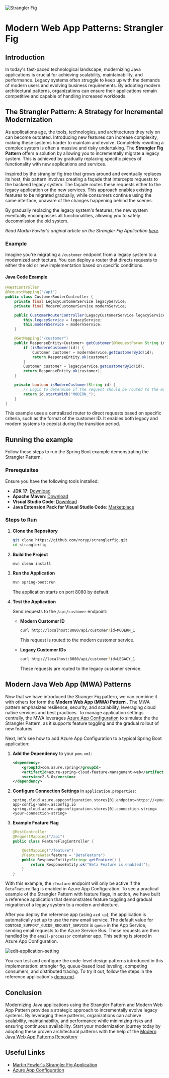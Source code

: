 ![Strangler Fig](Picture1.png)

# Modern Web App Patterns: Strangler Fig

## Introduction

In today's fast-paced technological landscape, modernizing Java applications is crucial for achieving scalability, maintainability, and performance. Legacy systems often struggle to keep up with the demands of modern users and evolving business requirements. By adopting modern architectural patterns, organizations can ensure their applications remain competitive and capable of handling increased workloads.

## The Strangler Pattern: A Strategy for Incremental Modernization

As applications age, the tools, technologies, and architectures they rely on can become outdated. Introducing new features can increase complexity, making these systems harder to maintain and evolve. Completely rewriting a complex system is often a massive and risky undertaking. The **Strangler Fig Pattern** offers a solution by allowing you to incrementally migrate a legacy system. This is achieved by gradually replacing specific pieces of functionality with new applications and services.

Inspired by the strangler fig tree that grows around and eventually replaces its host, this pattern involves creating a façade that intercepts requests to the backend legacy system. The façade routes these requests either to the legacy application or the new services. This approach enables existing features to be migrated gradually, while consumers continue using the same interface, unaware of the changes happening behind the scenes.

By gradually replacing the legacy system's features, the new system eventually encompasses all functionalities, allowing you to safely decommission the old system.

*Read Martin Fowler's original article on the Strangler Fig Application [here](https://martinfowler.com/bliki/StranglerFigApplication.html).*

### Example

Imagine you're migrating a `/customer` endpoint from a legacy system to a modernized architecture. You can deploy a router that directs requests to either the old or new implementation based on specific conditions.

#### Java Code Example

```java
@RestController
@RequestMapping("/api")
public class CustomerRouterController {
    private final LegacyCustomerService legacyService;
    private final ModernCustomerService modernService;

    public CustomerRouterController(LegacyCustomerService legacyService, ModernCustomerService modernService) {
        this.legacyService = legacyService;
        this.modernService = modernService;
    }

    @GetMapping("/customer")
    public ResponseEntity<Customer> getCustomer(@RequestParam String id) {
        if (isModernCustomer(id)) {
            Customer customer = modernService.getCustomerById(id);
            return ResponseEntity.ok(customer);
        }
        Customer customer = legacyService.getCustomerById(id);
        return ResponseEntity.ok(customer);
    }

    private boolean isModernCustomer(String id) {
        // Logic to determine if the request should be routed to the modern service
        return id.startsWith("MODERN_");
    }
}
```

This example uses a centralized router to direct requests based on specific criteria, such as the format of the customer ID. It enables both legacy and modern systems to coexist during the transition period.

## Running the example

Follow these steps to run the Spring Boot example demonstrating the Strangler Pattern.

### Prerequisites

Ensure you have the following tools installed:

- **JDK 17**: [Download](https://www.oracle.com/java/technologies/javase-jdk17-downloads.html)
- **Apache Maven**: [Download](https://maven.apache.org/download.cgi)
- **Visual Studio Code**: [Download](https://code.visualstudio.com/Download)
- **Java Extension Pack for Visual Studio Code**: [Marketplace](https://marketplace.visualstudio.com/items?itemName=vscjava.vscode-java-pack)

### Steps to Run

1. **Clone the Repository**

   ```bash
   git clone https://github.com/roryp/stranglerfig.git
   cd stranglerfig
   ```

2. **Build the Project**

   ```bash
   mvn clean install
   ```

3. **Run the Application**

   ```bash
   mvn spring-boot:run
   ```

   The application starts on port 8080 by default.

4. **Test the Application**

   Send requests to the `/api/customer` endpoint:

   - **Modern Customer ID**

     ```bash
     curl http://localhost:8080/api/customer?id=MODERN_1
     ```

     This request is routed to the modern customer service.

   - **Legacy Customer IDs**

     ```bash
     curl http://localhost:8080/api/customer?id=LEGACY_1
     ```

     These requests are routed to the legacy customer service.

## Modern Java Web App (MWA) Patterns

Now that we have introduced the Stranger Fig pattern, we can combine it with others for form the **Modern Web App (MWA) Pattern** . The MWA pattern emphasizes resilience, security, and scalability, leveraging cloud native services and best practices. To manage application settings centrally, the MWA leverages [Azure App Configuration](https://azure.microsoft.com/services/app-configuration/) to simulate the the Strangler Pattern, as it supports feature toggling and the gradual rollout of new features.

Next, let's see how to add Azure App Configuration to a typical Spring Boot application:

1. **Add the Dependency** to your `pom.xml`:

   ```xml
   <dependency>
       <groupId>com.azure.spring</groupId>
       <artifactId>azure-spring-cloud-feature-management-web</artifactId>
       <version>2.3.0</version>
   </dependency>
   ```

2. **Configure Connection Settings** in `application.properties`:

   ```properties
   spring.cloud.azure.appconfiguration.stores[0].endpoint=https://<your-app-config-name>.azconfig.io
   spring.cloud.azure.appconfiguration.stores[0].connection-string=<your-connection-string>
   ```

3. **Example Feature Flag**

   ```java
   @RestController
   @RequestMapping("/api")
   public class FeatureFlagController {

       @GetMapping("/feature")
       @FeatureGate(feature = "BetaFeature")
       public ResponseEntity<String> getFeature() {
           return ResponseEntity.ok("Beta Feature is enabled!");
       }
   }
   ```

With this example, the `/feature` endpoint will only be active if the `BetaFeature` flag is enabled in Azure App Configuration. 
To see a practical example of the Strangler Pattern with feature flags, in action, we have built a reference application that demonstrates feature toggling and gradual migration of a legacy system to a modern architecture.

After you deploy the reference app (using `azd up`), the application is automatically set up to use the new email service. The default value for `CONTOSO_SUPPORT_GUIDE_REQUEST_SERVICE` is `queue` in the App Service, sending email requests to the Azure Service Bus. These requests are then handled by the `email-processor` container app. This setting is stored in Azure App Configuration.

![edit-application-setting](./docs/edit-application-setting.png)

You can test and configure the code-level design patterns introduced in this implementation: strangler fig, queue-based load leveling, competing consumers, and distributed tracing.
To try it out, follow the steps in the reference application's [demo.md](https://github.com/Azure/modern-web-app-pattern-java/blob/main/demo.md).

## Conclusion

Modernizing Java applications using the Strangler Pattern and Modern Web App Pattern provides a strategic approach to incrementally evolve legacy systems. By leveraging these patterns, organizations can achieve scalability, maintainability, and performance while minimizing risks and ensuring continuous availability. Start your modernization journey today by adopting these proven architectural patterns with the help of the [Modern Java Web App Patterns Repository](https://github.com/azure/modern-web-app-pattern-java)

## Useful Links

- [Martin Fowler's Strangler Fig Application](https://martinfowler.com/bliki/StranglerFigApplication.html)
- [Azure App Configuration](https://azure.microsoft.com/services/app-configuration/)
